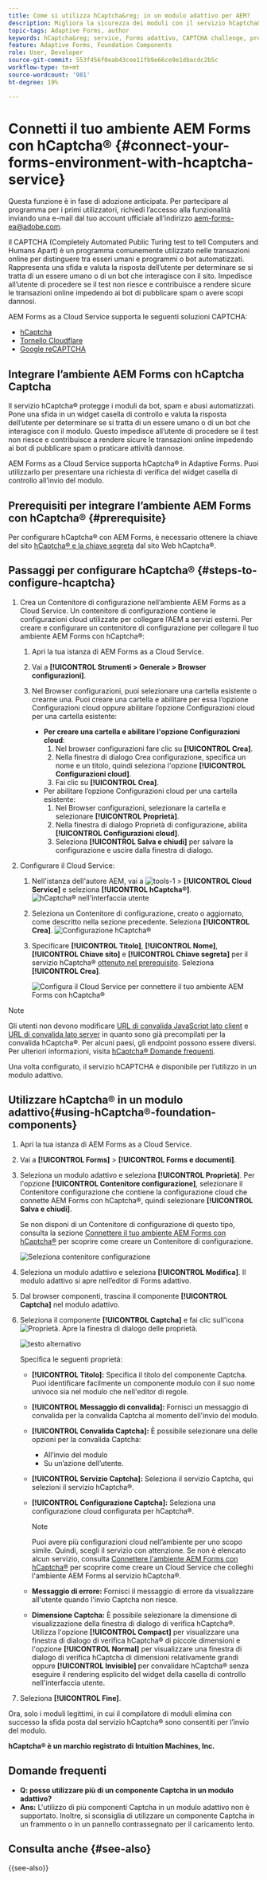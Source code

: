 ```yaml
---
title: Come si utilizza hCaptcha&reg; in un modulo adattivo per AEM?
description: Migliora la sicurezza dei moduli con il servizio hCaptcha&reg; senza sforzo. Guida dettagliata all’interno!
topic-tags: Adaptive Forms, author
keywords: hCaptcha&reg; service, Forms adattivo, CAPTCHA challenge, prevenzione bot, sicurezza invio modulo, prevenzione spam modulo
feature: Adaptive Forms, Foundation Components
role: User, Developer
source-git-commit: 553f456f0eab43cee11fb9e66ce9e1dbacdc2b5c
workflow-type: tm+mt
source-wordcount: '981'
ht-degree: 19%

---
```


# Connetti il tuo ambiente AEM Forms con hCaptcha® {#connect-your-forms-environment-with-hcaptcha-service}

<span class="preview"> Questa funzione è in fase di adozione anticipata. Per partecipare al programma per i primi utilizzatori, richiedi l’accesso alla funzionalità inviando una e-mail dal tuo account ufficiale all’indirizzo aem-forms-ea@adobe.com. </span>

Il CAPTCHA (Completely Automated Public Turing test to tell Computers and Humans Apart) è un programma comunemente utilizzato nelle transazioni online per distinguere tra esseri umani e programmi o bot automatizzati. Rappresenta una sfida e valuta la risposta dell’utente per determinare se si tratta di un essere umano o di un bot che interagisce con il sito. Impedisce all’utente di procedere se il test non riesce e contribuisce a rendere sicure le transazioni online impedendo ai bot di pubblicare spam o avere scopi dannosi.

AEM Forms as a Cloud Service supporta le seguenti soluzioni CAPTCHA:

* [hCaptcha](#integrate-aem-forms-environment-with-hcaptcha-captcha)
* [Tornello Cloudflare](/help/forms/integrate-adaptive-forms-turnstile.md)
* [Google reCAPTCHA](/help/forms/captcha-adaptive-forms.md)

## Integrare l’ambiente AEM Forms con hCaptcha Captcha

Il servizio hCaptcha® protegge i moduli da bot, spam e abusi automatizzati. Pone una sfida in un widget casella di controllo e valuta la risposta dell’utente per determinare se si tratta di un essere umano o di un bot che interagisce con il modulo. Questo impedisce all’utente di procedere se il test non riesce e contribuisce a rendere sicure le transazioni online impedendo ai bot di pubblicare spam o praticare attività dannose.

AEM Forms as a Cloud Service supporta hCaptcha® in Adaptive Forms. Puoi utilizzarlo per presentare una richiesta di verifica del widget casella di controllo all’invio del modulo.

<!-- ![hCaptcha&reg;](assets/hCaptcha&reg;-challenge.png)-->

## Prerequisiti per integrare l’ambiente AEM Forms con hCaptcha® {#prerequisite}

Per configurare hCaptcha® con AEM Forms, è necessario ottenere la chiave del sito [hCaptcha® e la chiave segreta](https://docs.hcaptcha.com/switch/#get-your-hcaptcha-sitekey-and-secret-key) dal sito Web hCaptcha®.

## Passaggi per configurare hCaptcha® {#steps-to-configure-hcaptcha}

1. Crea un Contenitore di configurazione nell’ambiente AEM Forms as a Cloud Service. Un contenitore di configurazione contiene le configurazioni cloud utilizzate per collegare l’AEM a servizi esterni. Per creare e configurare un contenitore di configurazione per collegare il tuo ambiente AEM Forms con hCaptcha®:
   1. Apri la tua istanza di AEM Forms as a Cloud Service.
   1. Vai a **[!UICONTROL Strumenti > Generale > Browser configurazioni]**.
   1. Nel Browser configurazioni, puoi selezionare una cartella esistente o crearne una. Puoi creare una cartella e abilitare per essa l’opzione Configurazioni cloud oppure abilitare l’opzione Configurazioni cloud per una cartella esistente:

      * **Per creare una cartella e abilitare l&#39;opzione Configurazioni cloud**:
         1. Nel browser configurazioni fare clic su **[!UICONTROL Crea]**.
         1. Nella finestra di dialogo Crea configurazione, specifica un nome e un titolo, quindi seleziona l&#39;opzione **[!UICONTROL Configurazioni cloud]**.
         1. Fai clic su **[!UICONTROL Crea]**.
      * Per abilitare l’opzione Configurazioni cloud per una cartella esistente:
         1. Nel Browser configurazioni, selezionare la cartella e selezionare **[!UICONTROL Proprietà]**.
         1. Nella finestra di dialogo Proprietà di configurazione, abilita **[!UICONTROL Configurazioni cloud]**.
         1. Seleziona **[!UICONTROL Salva e chiudi]** per salvare la configurazione e uscire dalla finestra di dialogo.

1. Configurare il Cloud Service:
   1. Nell&#39;istanza dell&#39;autore AEM, vai a ![tools-1](assets/tools-1.png) > **[!UICONTROL Cloud Service]** e seleziona **[!UICONTROL hCaptcha®]**.
      ![hCaptcha® nell&#39;interfaccia utente](assets/hcaptcha-in-ui.png)
   1. Seleziona un Contenitore di configurazione, creato o aggiornato, come descritto nella sezione precedente. Seleziona **[!UICONTROL Crea]**.
      ![Configurazione hCaptcha®](assets/config-hcaptcha.png)
   1. Specificare **[!UICONTROL Titolo]**, **[!UICONTROL Nome]**, **[!UICONTROL Chiave sito]** e **[!UICONTROL Chiave segreta]** per il servizio hCaptcha® [ottenuto nel prerequisito](#prerequisite). Seleziona **[!UICONTROL Crea]**.

      ![Configura il Cloud Service per connettere il tuo ambiente AEM Forms con hCaptcha®](assets/create-hcaptcha-config.png)

>[!NOTE]
> Gli utenti non devono modificare [URL di convalida JavaScript lato client](https://docs.hcaptcha.com/#add-the-hcaptcha-widget-to-your-webpage) e [URL di convalida lato server](https://docs.hcaptcha.com/#verify-the-user-response-server-side) in quanto sono già precompilati per la convalida hCaptcha®. Per alcuni paesi, gli endpoint possono essere diversi. Per ulteriori informazioni, visita [hCaptcha® Domande frequenti](https://docs.hcaptcha.com/faq#does-hcaptcha-support-access-by-users-in-china).

Una volta configurato, il servizio hCAPTCHA è disponibile per l’utilizzo in un modulo adattivo.

## Utilizzare hCaptcha® in un modulo adattivo{#using-hCaptcha®-foundation-components}

1. Apri la tua istanza di AEM Forms as a Cloud Service.
1. Vai a **[!UICONTROL Forms]** > **[!UICONTROL Forms e documenti]**.
1. Seleziona un modulo adattivo e seleziona **[!UICONTROL Proprietà]**. Per l&#39;opzione **[!UICONTROL Contenitore configurazione]**, selezionare il Contenitore configurazione che contiene la configurazione cloud che connette AEM Forms con hCaptcha®, quindi selezionare **[!UICONTROL Salva e chiudi]**.

   Se non disponi di un Contenitore di configurazione di questo tipo, consulta la sezione [Connettere il tuo ambiente AEM Forms con hCaptcha®](#connect-your-forms-environment-with-hcaptcha-service) per scoprire come creare un Contenitore di configurazione.

   ![Seleziona contenitore configurazione](/help/forms/assets/captcha-properties.png)

1. Seleziona un modulo adattivo e seleziona **[!UICONTROL Modifica]**. Il modulo adattivo si apre nell’editor di Forms adattivo.
1. Dal browser componenti, trascina il componente **[!UICONTROL Captcha]** nel modulo adattivo.
1. Seleziona il componente **[!UICONTROL Captcha]** e fai clic sull&#39;icona ![Proprietà](assets/configure-icon.svg). Apre la finestra di dialogo delle proprietà.

   ![testo alternativo](assets/hcaptcha-properties.png)

   Specifica le seguenti proprietà:

   * **[!UICONTROL Titolo]:** Specifica il titolo del componente Captcha. Puoi identificare facilmente un componente modulo con il suo nome univoco sia nel modulo che nell&#39;editor di regole.
   * **[!UICONTROL Messaggio di convalida]:** Fornisci un messaggio di convalida per la convalida Captcha al momento dell&#39;invio del modulo.
   * **[!UICONTROL Convalida Captcha]:** È possibile selezionare una delle opzioni per la convalida Captcha:
      * All’invio del modulo
      * Su un’azione dell’utente.
   * **[!UICONTROL Servizio Captcha]:** Seleziona il servizio Captcha, qui selezioni il servizio hCaptcha®.
   * **[!UICONTROL Configurazione Captcha]:** Seleziona una configurazione cloud configurata per hCaptcha®.
     >[!NOTE]
     >Puoi avere più configurazioni cloud nell’ambiente per uno scopo simile. Quindi, scegli il servizio con attenzione. Se non è elencato alcun servizio, consulta [Connettere l&#39;ambiente AEM Forms con hCaptcha®](#connect-your-forms-environment-with-hcaptcha-service) per scoprire come creare un Cloud Service che colleghi l&#39;ambiente AEM Forms al servizio hCaptcha®.

   * **Messaggio di errore:** Fornisci il messaggio di errore da visualizzare all&#39;utente quando l&#39;invio Captcha non riesce.
   * **Dimensione Captcha:** È possibile selezionare la dimensione di visualizzazione della finestra di dialogo di verifica hCaptcha®. Utilizza l&#39;opzione **[!UICONTROL Compact]** per visualizzare una finestra di dialogo di verifica hCaptcha® di piccole dimensioni e l&#39;opzione **[!UICONTROL Normal]** per visualizzare una finestra di dialogo di verifica hCaptcha di dimensioni relativamente grandi oppure **[!UICONTROL Invisible]** per convalidare hCaptcha® senza eseguire il rendering esplicito del widget della casella di controllo nell&#39;interfaccia utente.

1. Seleziona **[!UICONTROL Fine]**.

Ora, solo i moduli legittimi, in cui il compilatore di moduli elimina con successo la sfida posta dal servizio hCaptcha® sono consentiti per l’invio del modulo.

**hCaptcha® è un marchio registrato di Intuition Machines, Inc.**

## Domande frequenti

* **Q: posso utilizzare più di un componente Captcha in un modulo adattivo?**
* **Ans:** L&#39;utilizzo di più componenti Captcha in un modulo adattivo non è supportato. Inoltre, si sconsiglia di utilizzare un componente Captcha in un frammento o in un pannello contrassegnato per il caricamento lento.

## Consulta anche {#see-also}

{{see-also}}
